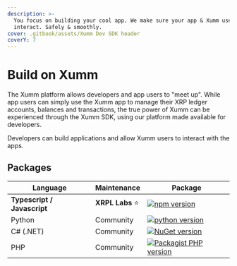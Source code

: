 ```yaml
---
description: >-
  You focus on building your cool app. We make sure your app & Xumm users can
  interact. Safely & smoothly.
cover: .gitbook/assets/Xumm Dev SDK header
coverY: 7
---
```


# Build on Xumm

The Xumm platform allows developers and app users to "meet up". While app users can simply use the Xumm app to manage their XRP ledger accounts, balances and transactions, the true power of Xumm can be experienced through the Xumm SDK, using our platform made available for developers.

Developers can build applications and allow Xumm users to interact with the apps.&#x20;

## Packages

| Language                    | Maintenance     | Package                                                                                                                        |
| --------------------------- | --------------- | ------------------------------------------------------------------------------------------------------------------------------ |
| **Typescript / Javascript** | **XRPL Labs** ⭐ | [![npm version](https://badge.fury.io/js/xumm-sdk.svg)](https://www.npmjs.com/xumm-sdk)                                        |
| Python                      | Community       | [![python version](https://badge.fury.io/py/xumm-sdk-py.svg)](https://pypi.org/project/xumm-sdk-py/)                           |
| C# (.NET)                   | Community       | [![NuGet version](https://badge.fury.io/nu/XUMM.NET.SDK.svg)](https://badge.fury.io/nu/XUMM.NET.SDK)                           |
| PHP                         | Community       | [![Packagist PHP version](https://badgen.net/badge/PHP%20Package/8.1/green)](https://packagist.org/packages/xrpl/xumm-sdk-php) |

